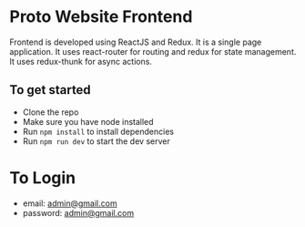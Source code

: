 # Proto Website Frontend
Frontend is developed using ReactJS and Redux. It is a single page application. It uses react-router for routing and redux for state management. It uses redux-thunk for async actions. 


## To get started


- Clone the repo
- Make sure you have node installed
- Run `npm install` to install dependencies
- Run `npm run dev` to start the dev server

# To Login
- email: admin@gmail.com
- password: admin@gmail.com
